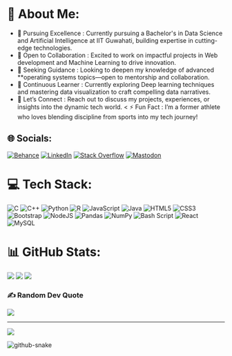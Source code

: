 # 💫 About Me:
- 🔭 Pursuing Excellence : Currently pursuing a Bachelor's in Data Science and Artificial Intelligence at IIT Guwahati, building expertise in cutting-edge technologies.<br>
- 👯 Open to Collaboration : Excited to work on impactful projects in Web development and Machine Learning to drive innovation.  <br>
- 🤝 Seeking Guidance : Looking to deepen my knowledge of advanced **operating systems topics—open to mentorship and collaboration.  <br>
- 🌱 Continuous Learner : Currently exploring Deep learning techniques and mastering data visualization to craft compelling data narratives.  <br>
- 💬 Let’s Connect : Reach out to discuss my projects, experiences, or insights into the dynamic tech world.  < ⚡ Fun Fact : I’m a former athlete who loves blending discipline from sports into my tech journey!  


## 🌐 Socials:
[![Behance](https://img.shields.io/badge/Behance-1769ff?logo=behance&logoColor=white)](https://behance.net/Abhyudaya) [![LinkedIn](https://img.shields.io/badge/LinkedIn-%230077B5.svg?logo=linkedin&logoColor=white)]([https://linkedin.com/in/abhyudaya](https://www.linkedin.com/in/abhyudaya-1a0873295/)) [![Stack Overflow](https://img.shields.io/badge/-Stackoverflow-FE7A16?logo=stack-overflow&logoColor=white)](https://stackoverflow.com/users/28517765) [![Mastodon](https://img.shields.io/badge/-MASTODON-%232B90D9?style=for-the-badge&logo=mastodon&logoColor=white)](https://mastodon.social/@Hunter764) 

# 💻 Tech Stack:
![C](https://img.shields.io/badge/c-%2300599C.svg?style=flat&logo=c&logoColor=white) ![C++](https://img.shields.io/badge/c++-%2300599C.svg?style=flat&logo=c%2B%2B&logoColor=white) ![Python](https://img.shields.io/badge/python-3670A0?style=flat&logo=python&logoColor=ffdd54) ![R](https://img.shields.io/badge/r-%23276DC3.svg?style=flat&logo=r&logoColor=white) ![JavaScript](https://img.shields.io/badge/javascript-%23323330.svg?style=flat&logo=javascript&logoColor=%23F7DF1E) ![Java](https://img.shields.io/badge/java-%23ED8B00.svg?style=flat&logo=openjdk&logoColor=white) ![HTML5](https://img.shields.io/badge/html5-%23E34F26.svg?style=flat&logo=html5&logoColor=white) ![CSS3](https://img.shields.io/badge/css3-%231572B6.svg?style=flat&logo=css3&logoColor=white)  ![Bootstrap](https://img.shields.io/badge/bootstrap-%238511FA.svg?style=flat&logo=bootstrap&logoColor=white) ![NodeJS](https://img.shields.io/badge/node.js-6DA55F?style=flat&logo=node.js&logoColor=white) ![Pandas](https://img.shields.io/badge/pandas-%23150458.svg?style=flat&logo=pandas&logoColor=white) ![NumPy](https://img.shields.io/badge/numpy-%23013243.svg?style=flat&logo=numpy&logoColor=white)  ![Bash Script](https://img.shields.io/badge/bash_script-%23121011.svg?style=flat&logo=gnu-bash&logoColor=white) ![React](https://img.shields.io/badge/react-%2320232a.svg?style=flat&logo=react&logoColor=%2361DAFB) ![MySQL](https://img.shields.io/badge/mysql-4479A1.svg?style=flat&logo=mysql&logoColor=white) 
# 📊 GitHub Stats:
![](https://github-readme-stats.vercel.app/api?username=Hunter764&theme=dark&hide_border=true&include_all_commits=false&count_private=false) ![](https://github-readme-streak-stats.herokuapp.com/?user=Hunter764&theme=dark&hide_border=true) ![](https://github-readme-stats.vercel.app/api/top-langs/?username=Hunter764&theme=dark&hide_border=true&include_all_commits=false&count_private=false&layout=compact)

### ✍️ Random Dev Quote
![](https://quotes-github-readme.vercel.app/api?type=horizontal&theme=radical)

---
[![](https://visitcount.itsvg.in/api?id=Hunter764&icon=0&color=0)](https://visitcount.itsvg.in)

<!-- Proudly created with GPRM ( https://gprm.itsvg.in ) -->

<picture>
  <source media="(prefers-color-scheme: dark)" srcset="https://raw.githubusercontent.com/tobiasmeyhoefer/tobiasmeyhoefer/output/github-snake-dark.svg" />
  <source media="(prefers-color-scheme: light)" srcset="https://raw.githubusercontent.com/tobiasmeyhoefer/tobiasmeyhoefer/output/github-snake.svg" />
  <img alt="github-snake" src="https://raw.githubusercontent.com/tobiasmeyhoefer/tobiasmeyhoefer/output/github-snake.svg" />
</picture>
